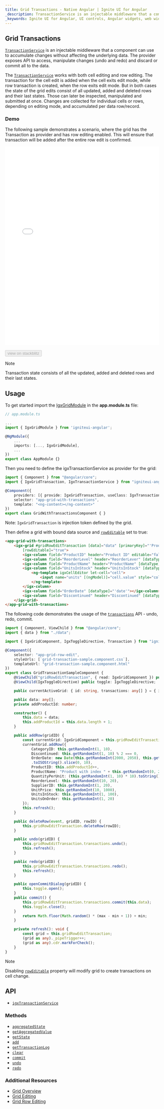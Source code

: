 ```yaml
---
title: Grid Transactions - Native Angular | Ignite UI for Angular
_description: TransactionService is an injectable middleware that a component can use to accumulate changes without affecting the underlying data. The provider exposes API to access, manipulate changes (undo and redo) and discard or commit all to the data.
_keywords: Ignite UI for Angular, UI controls, Angular widgets, web widgets, UI widgets, Angular, Native Angular Components Suite, Native Angular Controls, Native Angular Components Library, Native Angular Component, Angular Grid, Angular Data Grid component, Angular Data Grid control, Angular Grid component, Angular Grid control, Angular High Performance Grid, Cell Editing, Row Editing, Batch Updating, Batch Editing, Transactions
---
```


## Grid Transactions

[`TransactionService`]({environment:angularApiUrl}/classes/igxtransactionservice.html) is an injectable middleware that a component can use to accumulate changes without affecting the underlying data. The provider exposes API to access, manipulate changes (undo and redo) and discard or commit all to the data.

The [`TransactionService`]({environment:angularApiUrl}/classes/igxtransactionservice.html) works with both cell editing and row editing. The transaction for the cell edit is added when the cell exits edit mode, while row transaction is created, when the row exits edit mode. But in both cases the state of the grid edits consist of all updated, added and deleted rows and their last states. Those can later be inspected, manipulated and submitted at once. Changes are collected for individual cells or rows, depending on editing mode, and accumulated per data row/record.

### Demo

The following sample demonstrates a scenario, where the grid has the Transaction as provider and has row editing enabled. This will ensure that transaction will be added after the entire row edit is confirmed.

<div class="sample-container loading" style="height:650px">
    <iframe id="grid-transaction-sample-iframe" src='{environment:demosBaseUrl}/grid-transaction' width="100%" height="100%" seamless frameBorder="0" onload="onSampleIframeContentLoaded(this);"></iframe>
</div>
<br/>
<div>
<button data-localize="stackblitz" disabled class="stackblitz-btn" data-iframe-id="grid-transaction-sample-iframe" data-demos-base-url="{environment:demosBaseUrl}">view on stackblitz</button>
</div>
<div class="divider--half"></div>

> [!NOTE]
> Transaction state consists of all the updated, added and deleted rows and their last states.

## Usage
To get started import the [IgxGridModule]({environment:angularApiUrl}/classes/igxgridmodule.html) in the **app.module.ts** file:

```typescript
// app.module.ts

...
import { IgxGridModule } from 'igniteui-angular';

@NgModule({
    ...
    imports: [..., IgxGridModule],
    ...
})
export class AppModule {}
```

Then you need to define the igxTransactionService as provider for the grid:

```typescript
import { Component } from "@angular/core";
import { IgxGridTransaction, IgxTransactionService } from "igniteui-angular";

@Component({
    providers: [{ provide: IgxGridTransaction, useClass: IgxTransactionService }],
    selector: "app-grid-with-transactions",
    template: "<ng-content></ng-content>"
})
export class GridWithTransactionsComponent { }

```

Note: `IgxGridTransaction` is injection token defined by the grid.

Then define a grid with bound data source and [`rowEditable`]({environment:angularApiUrl}/classes/igxgridcomponent.html#roweditable) set to true:

```html
<app-grid-with-transactions>
    <igx-grid #gridRowEditTransaction [data]="data" [primaryKey]="'ProductID'" width="100%" height="500px"
        [rowEditable]="true">
        <igx-column field="ProductID" header="Product ID" editable="false"></igx-column>
        <igx-column field="ReorderLevel" header="ReorderLever" [dataType]="'number'"></igx-column>
        <igx-column field="ProductName" header="ProductName" [dataType]="'string'"></igx-column>
        <igx-column field="UnitsInStock" header="UnitsInStock" [dataType]="'number'">
            <ng-template igxCellEditor let-cell="cell">
                <input name="units" [(ngModel)]="cell.value" style="color: black" />
            </ng-template>
        </igx-column>
        <igx-column field="OrderDate" [dataType]="'date'"></igx-column>
        <igx-column field="Discontinued" header="Discontinued" [dataType]="'boolean'"></igx-column>
    </igx-grid>
</app-grid-with-transactions>
```

The following code demonstrates the usage of the [`transactions`]({environment:angularApiUrl}/classes/igxtransactionservice.html#) API - undo, redo, commit.

```typescript
import { Component, ViewChild } from "@angular/core";
import { data } from "./data";

import { IgxGridComponent, IgxToggleDirective, Transaction } from "igniteui-angular";

@Component({
    selector: "app-grid-row-edit",
    styleUrls: [`grid-transaction-sample.component.css`],
    templateUrl: "grid-transaction-sample.component.html"
})
export class GridTransactionSampleComponent {
    @ViewChild("gridRowEditTransaction", { read: IgxGridComponent }) public gridRowEditTransaction: IgxGridComponent;
    @ViewChild(IgxToggleDirective) public toggle: IgxToggleDirective;

    public currentActiveGrid: { id: string, transactions: any[] } = { id: "", transactions: [] };

    public data: any[];
    private addProductId: number;

    constructor() {
        this.data = data;
        this.addProductId = this.data.length + 1;
    }

    public addRow(gridID) {
        const currentGrid: IgxGridComponent = this.gridRowEditTransaction;
        currentGrid.addRow({
            CategoryID: this.getRandomInt(1, 10),
            Discontinued: this.getRandomInt(1, 10) % 2 === 0,
            OrderDate: new Date(this.getRandomInt(2000, 2050), this.getRandomInt(0, 11), this.getRandomInt(1, 25))
            .toISOString().slice(0, 10),
            ProductID: this.addProductId++,
            ProductName: "Product with index " + this.getRandomInt(0, 20),
            QuantityPerUnit: (this.getRandomInt(1, 10) * 10).toString() + " pcs.",
            ReorderLevel: this.getRandomInt(10, 20),
            SupplierID: this.getRandomInt(1, 20),
            UnitPrice: this.getRandomInt(10, 1000),
            UnitsInStock: this.getRandomInt(1, 100),
            UnitsOnOrder: this.getRandomInt(1, 20)
        });
        this.refresh();
    }

    public deleteRow(event, gridID, rowID) {
        this.gridRowEditTransaction.deleteRow(rowID);
    }

    public undo(gridID) {
        this.gridRowEditTransaction.transactions.undo();
        this.refresh();
    }

    public redo(gridID) {
        this.gridRowEditTransaction.transactions.redo();
        this.refresh();
    }

    public openCommitDialog(gridID) {
        this.toggle.open();
    }
    public commit() {
        this.gridRowEditTransaction.transactions.commit(this.data);
        this.toggle.close();
    }
        return Math.floor(Math.random() * (max - min + 1)) + min;
    }

    private refresh(): void {
        const grid = this.gridRowEditTransaction;
        (grid as any)._pipeTrigger++;
        (grid as any).cdr.markForCheck();
    }
}

```
> [!NOTE]
> Disabling [`rowEditable`]({environment:angularApiUrl}/classes/igxgridcomponent.html#roweditable) property will modify grid to create transactions on cell change.

## API

* [`igxTransactionService`]({environment:angularApiUrl}/classes/igxtransactionservice.html)

### Methods


* [`aggregatedState`]({environment:angularApiUrl}/classes/igxtransactionservice.html#aggregatedstate)
* [`getAggregatedValue`]({environment:angularApiUrl}/classes/igxtransactionservice.html#getaggregatedvalue)
* [`getState`]({environment:angularApiUrl}/classes/igxtransactionservice.html#getstate)
* [`add`]({environment:angularApiUrl}/classes/igxtransactionservice.html#add)
* [`getTransactionLog`]({environment:angularApiUrl}/classes/igxtransactionservice.html#gettransactionlog)
* [`clear`]({environment:angularApiUrl}/classes/igxtransactionservice.html#clear)
* [`commit`]({environment:angularApiUrl}/classes/igxtransactionservice.html#commit)
* [`undo`]({environment:angularApiUrl}/classes/igxtransactionservice.html#undo)
* [`redo`]({environment:angularApiUrl}/classes/igxtransactionservice.html#redo)

### Additional Resources

* [Grid Overview](grid.md)
* [Grid Editing](grid_editing.md)
* [Grid Row Editing](grid_row_editing.md)